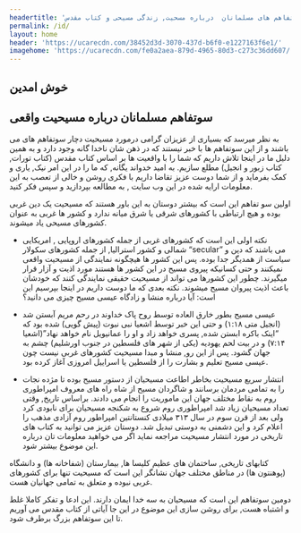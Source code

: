 ```yaml
---
headertitle: 'سوتفاهم های مسلمانان  درباره مسحیت, زندگی مسیحی و کتاب مقدس'
permalink: /id/
layout: home
header: 'https://ucarecdn.com/38452d3d-3070-437d-b6f0-e1227163f6e1/'
imagehome: 'https://ucarecdn.com/fe0a2aea-879d-4965-80d3-c273c36dd607/'
---
```

<h2 class="farsi" >  خوش امدین</h2>
<h2 class="farsi" > سوتفاهم مسلمانان درباره مسیحیت واقعی  </h2>  

<p class="farsi">به نظر میرسد که بسیاری از عزیزان گرامی درمورد مسیحیت دچار سوتفاهم های می باشند و از این سوتفاهم ها با خبر نیستند که در ذهن شان ناخدا گانه وجود دارد و به همین دلیل ما در اینجا تلاش داریم که شما را با واقعیت ها بر اساس کتاب مقدس (کتاب تورات, کتاب زبور و انجیل) مطلع سازیم. به امید خدواند یگانه, که ما را در این امر نیک, یاری و کمک بفرماید و از شما دوست عزیز تقاضا داریم با فکری روشن و خالی از تعصب به این معلومات ارایه شده در این وب سایت , به مطالعه بپردازید و سپس فکر کنید. </p>

<p class="farsi">اولین سو تفاهم این است که بیشتر دوستان به این باور هستند که مسیحیت یک دین غربی بوده و هیچ ارتباطی با کشورهای شرقی یا شرق  میانه  ندارد و کشور ها غربی به عنوان کشورهای مسیحی یاد میشوند. </p>

* <p class="farsi">نکته اولی این است که کشورهای غربی از جمله کشورهای اروپایی , امریکایی شمالی و کشور استرالیا, از جمله کشورهای سکولار “secular” می باشند که دین و سیاست از همدیگر جدا بوده. پس این کشور ها هیچگونه نمایندگی از مسیحیت واقعی نمیکنند و حتی کسانیکه پیروی مسیح در این کشور ها هستند مورد اذیت و آزار قرار میگیرند. چطور این کشورها می تواند از مسیحیت حقیقی نمایندگی کنند که خودشان باعث اذیت پیروان مسیح میشوند. 
  نکته بعدی که ما دوست داریم در اینجا بپرسیم این است: آیا درباره منشا و زادگاه عیسی مسیح چیزی می دانید؟ 
  </p>
* <p class="farsi">عیسی مسیح بطور خارق العاده توسط روح پاک خداوند در رحم مریم آبستن شد (انجیل متی ۱:۱۸) و حتی این خبر توسط اشعیا نبی نبوت (پیش گویی) شده بود که “اینک باکره ابستن شده, پسری خواهد زاد و او را عمانیویل نام خواهد نهاد”(اشعیا ۷:۱۴) و در بیت لحم یهودیه (یکی از شهر های فلسطین در جنوب اورشلیم) چشم به جهان گشود. پس از این رو, منشا و مبدا مسیحیت کشورهای غربی نیست چون  عیسی مسیح تعلیم و بشارت را از فلسطین یا اسراییل امروزی آغاز کرده بود. </p>
* <p class="farsi">انتشار سریع مسیحیت بخاطر اطاعت مسیحیان از دستور مسیح بوده تا مژده نجات را به تمامی مردمان برسانند و شاگردان مسیح از شاه راه های معروف امپراطوری روم به نقاط مختلف جهان این ماموریت را انجام می دادند. براساس تاریخ, وقتی تعداد مسیحیان زیاد شد امپراطوری روم شروع به شکنجه مسیحیان برای نابودی کرد ولی بعد از قرن سوم در سال ۳۱۳ میلادی کنستانتین امپراطور روم آزادی مذهب را اعلام کرد و این دشمنی به دوستی تبدیل شد. دوستان عزیز می توانید به کتاب های تاریخی در مورد انتشار مسیحیت مراجعه نماید اگر می خواهید معلومات تان درباره این موضوع بیشتر شود.</p>


<p class="farsi"> کتابهای تاریخی, ساختمان های عظیم کلیسا ها, بیمارستان (شفاخانه ها) و دانشگاه (پوهنتون ها) در مناطق مختلف جهان نشانگر این است که مسیحیت تنها برای کشورهای غربی نبوده و متعلق به تمامی جهانیان هست.</p>


<p class="farsi">دومین سوتفاهم این است که مسیحیان به سه خدا ایمان دارند. 
این ادعا و تفکر کاملا غلط و اشتباه هست, برای روشن سازی این موضوع در این جا آیاتی از کتاب مقدس می آوریم تا این سوتفاهم بزرگ برطرف شود.   
</p>